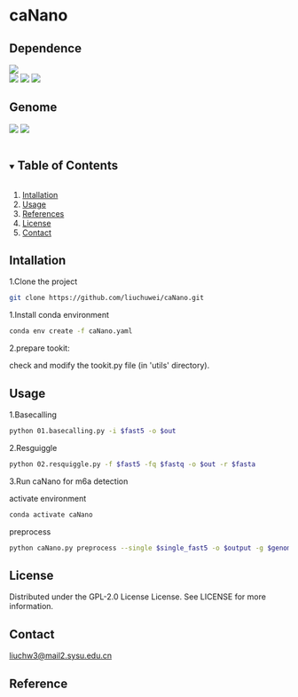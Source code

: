 # caNano
## Dependence
![](https://img.shields.io/badge/software-version-blue)  
[![](https://img.shields.io/badge/Guppy-v6.5.7-green)](https://community.nanoporetech.com/downloads)
[![](https://img.shields.io/badge/Minimap2-v2.24-green)](https://github.com/lh3/minimap2)
[![](https://img.shields.io/badge/samtools-v1.1.7-green)](https://github.com/samtools/samtools)  


## Genome
[![](https://img.shields.io/badge/mm39-orange)](https://hgdownload.soe.ucsc.edu/goldenPath/mm39/bigZips/)
[![](https://img.shields.io/badge/hg38-green)](https://hgdownload.soe.ucsc.edu/goldenPath/hg38/bigZips/)


<!-- TABLE OF CONTENTS -->
<details open="open">
  <summary><h2 style="display: inline-block">Table of Contents</h2></summary>
  <ol>
    <li>
      <a href="#Intallation">Intallation</a>
    </li>
    <li><a href="#Usage">Usage</a></li>
    <li><a href="#References">References</a></li>
    <li><a href="#license">License</a></li>
    <li><a href="#Contact">Contact</a></li>
  </ol>
</details>

## Intallation
1.Clone the project
   ```sh
   git clone https://github.com/liuchuwei/caNano.git
   ```
1.Install conda environment
   ```sh
   conda env create -f caNano.yaml
   ```
2.prepare tookit: 

check and modify the tookit.py file (in 'utils' directory).
    
## Usage
1.Basecalling
   ```sh
   python 01.basecalling.py -i $fast5 -o $out
   ```
2.Resguiggle
   ```sh
   python 02.resquiggle.py -f $fast5 -fq $fastq -o $out -r $fasta
   ```
3.Run caNano for m6a detection

activate environment
   ```sh
   conda activate caNano
   ```

preprocess
   ```sh
   python caNano.py preprocess --single $single_fast5 -o $output -g $genome.fa -r $transcript.fa -b $gene2transcripts.txt
   ```
## License
Distributed under the GPL-2.0 License License. See LICENSE for more information.

## Contact
liuchw3@mail2.sysu.edu.cn

## Reference


